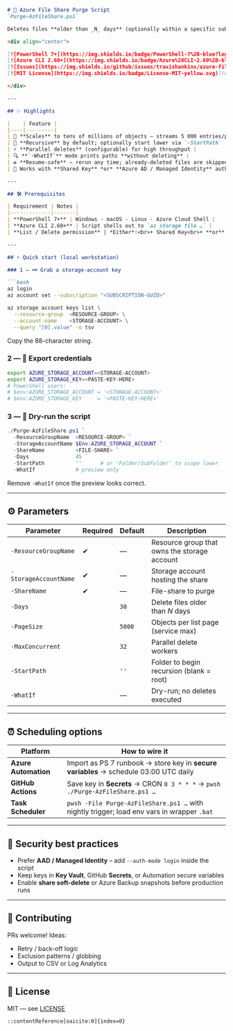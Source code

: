 ````markdown
# 🧹 Azure File Share Purge Script  
`Purge-AzFileShare.ps1`

Deletes files **older than _N_ days** (optionally within a specific sub-folder) from an Azure File Share.

<div align="center">

[![PowerShell 7+](https://img.shields.io/badge/PowerShell-7%2B-blue?logo=powershell&logoColor=white)](https://learn.microsoft.com/powershell/)  
[![Azure CLI 2.60+](https://img.shields.io/badge/Azure%20CLI-2.60%2B-blue?logo=microsoftazure&logoColor=white)](https://learn.microsoft.com/cli/azure/)  
[![Issues](https://img.shields.io/github/issues/travishankins/azure-file-purge)](https://github.com/travishankins/azure-file-purge/issues)  
[![MIT License](https://img.shields.io/badge/License-MIT-yellow.svg)](#-license)

</div>

---

## ✨ Highlights

|    | Feature |
|----|---------|
| 🚀 **Scales** to tens of millions of objects – streams 5 000 entries/page & handles continuation tokens |
| 🌳 **Recursive** by default; optionally start lower via `-StartPath` |
| ⚡ **Parallel deletes** (configurable) for high throughput |
| 🔍 **`-WhatIf`** mode prints paths **without deleting** |
| ♻️ **Resume-safe** – rerun any time; already-deleted files are skipped |
| 🔐 Works with **Shared Key** *or* **Azure AD / Managed Identity** authentication |

---

## 🛠️ Prerequisites

| Requirement | Notes |
|-------------|-------|
| **PowerShell 7+** | Windows · macOS · Linux · Azure Cloud Shell |
| **Azure CLI 2.60+** | Script shells out to `az storage file …` |
| **List / Delete permission** | *Either*:<br>• Shared Key<br>• **or** Azure roles:<br>&nbsp;&nbsp;_Storage File Data SMB Share Contributor_<br>&nbsp;&nbsp;_Storage File Data Privileged Contributor_ |

---

## ⚡ Quick start (local workstation)

### 1 — 🗝️ Grab a storage-account key

```bash
az login
az account set --subscription "<SUBSCRIPTION-GUID>"

az storage account keys list \
  --resource-group  <RESOURCE-GROUP> \
  --account-name    <STORAGE-ACCOUNT> \
  --query "[0].value" -o tsv
````

Copy the 88-character string.

### 2 — 🔑 Export credentials

```bash
export AZURE_STORAGE_ACCOUNT=<STORAGE-ACCOUNT>
export AZURE_STORAGE_KEY=<PASTE-KEY-HERE>
# PowerShell users:
# $env:AZURE_STORAGE_ACCOUNT = '<STORAGE-ACCOUNT>'
# $env:AZURE_STORAGE_KEY     = '<PASTE-KEY-HERE>'
```

### 3 — 🧪 Dry-run the script

```powershell
./Purge-AzFileShare.ps1 `
  -ResourceGroupName  <RESOURCE-GROUP> `
  -StorageAccountName $Env:AZURE_STORAGE_ACCOUNT `
  -ShareName          <FILE-SHARE> `
  -Days               45 `
  -StartPath          ''      # or 'Folder/SubFolder' to scope lower
  -WhatIf             # preview only
```

Remove `-WhatIf` once the preview looks correct.

---

## ⚙️ Parameters

| Parameter             | Required | Default | Description                                  |
| --------------------- | -------- | ------- | -------------------------------------------- |
| `-ResourceGroupName`  | ✔        | —       | Resource group that owns the storage account |
| `-StorageAccountName` | ✔        | —       | Storage account hosting the share            |
| `-ShareName`          | ✔        | —       | File-share to purge                          |
| `-Days`               |          | `30`    | Delete files older than *N* days             |
| `-PageSize`           |          | `5000`  | Objects per list page (service max)          |
| `-MaxConcurrent`      |          | `32`    | Parallel delete workers                      |
| `-StartPath`          |          | `''`    | Folder to begin recursion (blank = root)     |
| `-WhatIf`             |          | —       | Dry-run; no deletes executed                 |

---

## ⏰ Scheduling options

| Platform             | How to wire it                                                                             |
| -------------------- | ------------------------------------------------------------------------------------------ |
| **Azure Automation** | Import as PS 7 runbook → store key in **secure variables** → schedule 03:00 UTC daily      |
| **GitHub Actions**   | Save key in **Secrets** → CRON `0 3 * * *` → `pwsh ./Purge-AzFileShare.ps1 …`              |
| **Task Scheduler**   | `pwsh -File Purge-AzFileShare.ps1 …` with nightly trigger; load env vars in wrapper `.bat` |

---

## 🔐 Security best practices

* Prefer **AAD / Managed Identity** – add `--auth-mode login` inside the script
* Keep keys in **Key Vault**, GitHub **Secrets**, or Automation secure variables
* Enable **share soft-delete** or Azure Backup snapshots before production runs

---

## 🤝 Contributing

PRs welcome! Ideas:

* Retry / back-off logic
* Exclusion patterns / globbing
* Output to CSV or Log Analytics

---

## 📄 License

MIT — see [LICENSE](LICENSE)

```
::contentReference[oaicite:0]{index=0}
```
